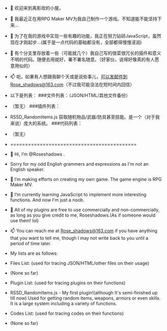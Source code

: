 - 👋 欢迎来到离影玫的小屋。
- 👀 我最近正在用RPG Maker MV为我自己制作一个游戏。不知道能不能坚持下来...
- 🌱 为了在我的游戏中实现一些有趣的功能，我正在努力钻研JavaScript，虽然现在才刚起步...(属于是一点代码的基础都没有，全部都得慢慢浸润)
- 💞️ 有个分支里存放着一些（可能就几个）我自己写的很菜很冗长的插件和意义不明的代码。随便去用就好，署不署名随意。（好家伙，说得好像真的有人愿意用似的）
- 📫 呃，如果有人想跟我聊个天或是说些事儿，可以发邮件到Rose_shadows@163.com（不过我可能没法在短时间内回信）
- 以下是列表：
###文件列表：（JSON/HTML/其他文件备份）
- （暂无）
###插件列表：
- RSSD_RandomItems.js 获取随机物品/武器/防具甚至技能。是一个（对于我来说）庞大的系统。
###代码列表：
- （暂无）
- ===========================================
- 👋 Hi, I’m @Roseshadows . 
- Sorry for my odd English grammers and expressions as I'm not an English speaker.
- 👀 I’m making efforts on creating my own game. The game engine is RPG Maker MV.
- 🌱 I’m currently learning JavaScript to implement more interesting functions. And now I'm just a noob.
- 💞️ All of my plugins are free to use commercially and non-commercially, as long as you give credit to me, Roseshadows.(As if someone would use them! lol)
- 📫 You can reach me at Rose_shadows@163.com if you have anything that you want to tell me, though I may not write back to you until a period of time later.
- My lists are as follows: 
- Files List: (used for tracing JSON/HTML/other files on their usage)
- (None so far)

- Plugin List: (used for tracing plugins on their functions)
- RSSD_RandomItems.js - My first plugin!(although It's semi-finished up till now) Used for getting random items, weapons, armors or even skills. It is a large system including a variety of functions.

- Codes List: (used for tracing codes on their functions)
- (None so far)

<!---
Roseshadows/Roseshadows is a ✨ special ✨ repository because its `README.md` (this file) appears on your GitHub profile.
You can click the Preview link to take a look at your changes.
--->

